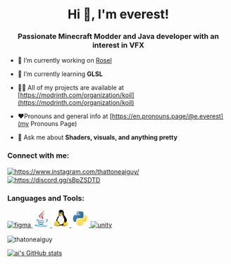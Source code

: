 <h1 align="center">Hi 👋, I'm everest!</h1>
<h3 align="center">Passionate Minecraft Modder and Java developer with an interest in VFX</h3>

- 🔭 I’m currently working on [Rosel](https://github.com/thatoneaiguy/rosel)

- 🌱 I’m currently learning **GLSL**

- 👨‍💻 All of my projects are available at [https://modrinth.com/organization/koil](https://modrinth.com/organization/koil)

- ❤️Pronouns and general info at [https://en.pronouns.page/@e.everest](my Pronouns Page)

- 💬 Ask me about **Shaders, visuals, and anything pretty**

<h3 align="left">Connect with me:</h3>
<p align="left">
<a href="https://instagram.com/https://www.instagram.com/thattoneaiguy/" target="blank"><img align="center" src="https://raw.githubusercontent.com/rahuldkjain/github-profile-readme-generator/master/src/images/icons/Social/instagram.svg" alt="https://www.instagram.com/thattoneaiguy/" height="30" width="40" /></a>
<a href="https://discord.gg/https://discord.gg/sBpZSDTD" target="blank"><img align="center" src="https://raw.githubusercontent.com/rahuldkjain/github-profile-readme-generator/master/src/images/icons/Social/discord.svg" alt="https://discord.gg/sBpZSDTD" height="30" width="40" /></a>
</p>

<h3 align="left">Languages and Tools:</h3>
<p align="left"> <a href="https://www.figma.com/" target="_blank" rel="noreferrer"> <img src="https://www.vectorlogo.zone/logos/figma/figma-icon.svg" alt="figma" width="40" height="40"/> </a> <a href="https://www.java.com" target="_blank" rel="noreferrer"> <img src="https://raw.githubusercontent.com/devicons/devicon/master/icons/java/java-original.svg" alt="java" width="40" height="40"/> </a> <a href="https://www.linux.org/" target="_blank" rel="noreferrer"> <img src="https://raw.githubusercontent.com/devicons/devicon/master/icons/linux/linux-original.svg" alt="linux" width="40" height="40"/> </a> <a href="https://www.python.org" target="_blank" rel="noreferrer"> <img src="https://raw.githubusercontent.com/devicons/devicon/master/icons/python/python-original.svg" alt="python" width="40" height="40"/> </a> <a href="https://unity.com/" target="_blank" rel="noreferrer"> <img src="https://www.vectorlogo.zone/logos/unity3d/unity3d-icon.svg" alt="unity" width="40" height="40"/> </a> </p>

<p><img align="center" src="https://github-readme-streak-stats.herokuapp.com/?user=thatoneaiguy&" alt="thatoneaiguy" /></p>



[![ai's GitHub stats](https://github-readme-stats.vercel.app/api?username=thatoneaiguy&theme=dracula)](https://github.com/anuraghazra/github-readme-stats)

